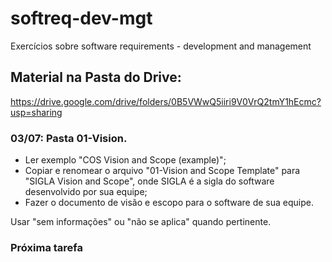 # softreq-dev-mgt
Exercícios sobre software requirements - development and management

## Material na Pasta do Drive:

https://drive.google.com/drive/folders/0B5VWwQ5iiri9V0VrQ2tmY1hEcmc?usp=sharing

### 03/07: Pasta 01-Vision. 
* Ler exemplo "COS Vision and Scope (example)"; 
* Copiar e renomear o arquivo "01-Vision and Scope Template" para "SIGLA Vision and Scope", onde SIGLA é a sigla do software desenvolvido por sua equipe; 
* Fazer o documento de visão e escopo para o software de sua equipe.

Usar "sem informações" ou "não se aplica" quando pertinente.


### Próxima tarefa



